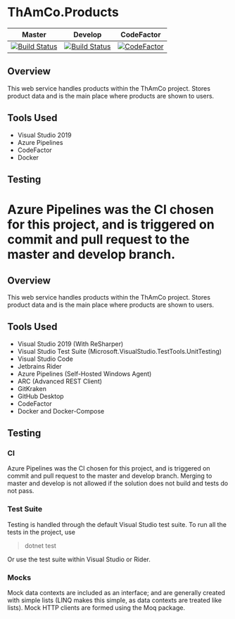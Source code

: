 ThAmCo.Products
=====
| Master | Develop | CodeFactor
|--|--|--|
| [![Build Status](https://dev.azure.com/Stedoss/ThAmCo.Products/_apis/build/status/Don-t-Fail.ThAmCo-Products?branchName=master)](https://dev.azure.com/Stedoss/ThAmCo.Products/_build/latest?definitionId=2&branchName=master) | [![Build Status](https://dev.azure.com/Stedoss/ThAmCo.Products/_apis/build/status/Don-t-Fail.ThAmCo-Products?branchName=develop)](https://dev.azure.com/Stedoss/ThAmCo.Products/_build/latest?definitionId=2&branchName=develop) | [![CodeFactor](https://www.codefactor.io/repository/github/don-t-fail/thamco-products/badge)](https://www.codefactor.io/repository/github/don-t-fail/thamco-products)

## Overview
This web service handles products within the ThAmCo project. Stores product data and is the main place where products are shown to users.
## Tools Used
* Visual Studio 2019
* Azure Pipelines
* CodeFactor
* Docker
## Testing
Azure Pipelines was the CI chosen for this project, and is triggered on commit and pull request to the master and develop branch.
=======

## Overview
This web service handles products within the ThAmCo project. Stores product data and is the main place where products are shown to users.
## Tools Used
* Visual Studio 2019 (With ReSharper)
* Visual Studio Test Suite (Microsoft.VisualStudio.TestTools.UnitTesting)
* Visual Studio Code
* Jetbrains Rider
* Azure Pipelines (Self-Hosted Windows Agent)
* ARC (Advanced REST Client)
* GitKraken
* GitHub Desktop
* CodeFactor
* Docker and Docker-Compose
## Testing
### CI
Azure Pipelines was the CI chosen for this project, and is triggered on commit and pull request to the master and develop branch. Merging to master and develop is not allowed if the solution does not build and tests do not pass.
### Test Suite
Testing is handled through the default Visual Studio test suite.
To run all the tests in the project, use 
>dotnet test


Or use the test suite within Visual Studio or Rider.
### Mocks
Mock data contexts are included as an interface; and are generally created with simple lists (LINQ makes this simple, as data contexts are treated like lists). Mock HTTP clients are formed using the Moq package.
